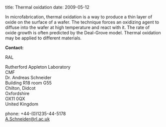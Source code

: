 title: Thermal oxidation
date: 2009-05-12 

In microfabrication, thermal oxidation is a way to produce a thin layer of oxide on the surface of a wafer. The technique forces an oxidizing agent to diffuse into the wafer at high temperature and react with it. The rate of oxide growth is often predicted by the Deal-Grove model. Thermal oxidation may be applied to different materials.
<!--break-->
__Contact:__

RAL

Rutherford Appleton Laboratory  
CMF   
Dr. Andreas Schneider  
Building R18 room G55   
Chilton, Didcot  
Oxfordshire   
OX11 0QX   
United Kingdom  

phone: +44-(0)1235-44-5178  
A.Schneider@rl.ac.uk
